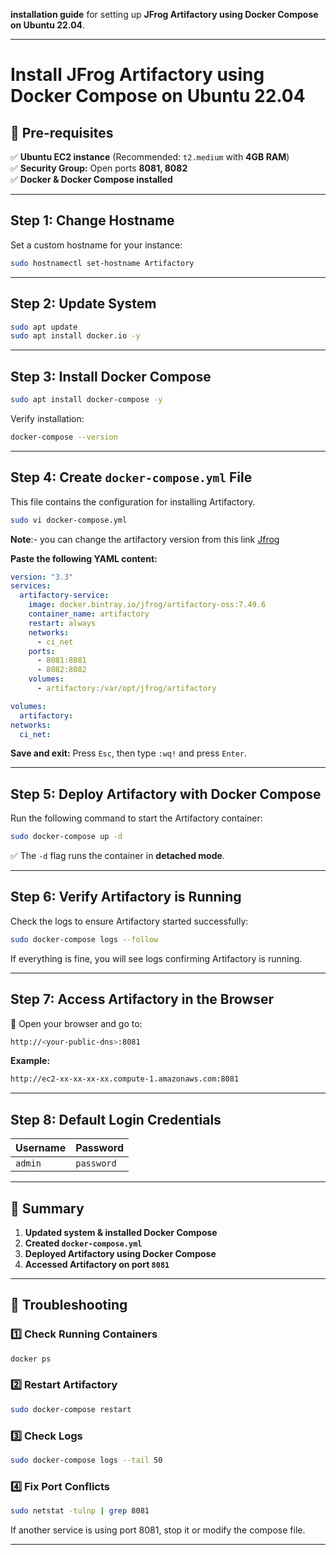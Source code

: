 **installation guide** for setting up **JFrog Artifactory using Docker Compose on Ubuntu 22.04**.

---

# **Install JFrog Artifactory using Docker Compose on Ubuntu 22.04**

## **📌 Pre-requisites**
✅ **Ubuntu EC2 instance** (Recommended: `t2.medium` with **4GB RAM**)  
✅ **Security Group:** Open ports **8081, 8082**  
✅ **Docker & Docker Compose installed**  

---

## **Step 1: Change Hostname**
Set a custom hostname for your instance:
```bash
sudo hostnamectl set-hostname Artifactory
```
---

## **Step 2: Update System**
```bash
sudo apt update
sudo apt install docker.io -y
```
---

## **Step 3: Install Docker Compose**
```bash
sudo apt install docker-compose -y
```
Verify installation:
```bash
docker-compose --version
```
---

## **Step 4: Create `docker-compose.yml` File**
This file contains the configuration for installing Artifactory.

```bash
sudo vi docker-compose.yml
```
**Note**:- you can change the artifactory version from this link <a href=https://jfrog.com/download-legacy/> Jfrog </a>

**Paste the following YAML content:**
```yaml
version: "3.3"
services:
  artifactory-service:
    image: docker.bintray.io/jfrog/artifactory-oss:7.49.6
    container_name: artifactory
    restart: always
    networks:
      - ci_net
    ports:
      - 8081:8081
      - 8082:8082
    volumes:
      - artifactory:/var/opt/jfrog/artifactory

volumes:
  artifactory:
networks:
  ci_net:
```
**Save and exit:** Press `Esc`, then type `:wq!` and press `Enter`.

---

## **Step 5: Deploy Artifactory with Docker Compose**
Run the following command to start the Artifactory container:
```bash
sudo docker-compose up -d
```
✅ The `-d` flag runs the container in **detached mode**.

---

## **Step 6: Verify Artifactory is Running**
Check the logs to ensure Artifactory started successfully:
```bash
sudo docker-compose logs --follow
```
If everything is fine, you will see logs confirming Artifactory is running.

---

## **Step 7: Access Artifactory in the Browser**
🔹 Open your browser and go to:  
```bash
http://<your-public-dns>:8081
```
**Example:**  
```bash
http://ec2-xx-xx-xx-xx.compute-1.amazonaws.com:8081
```

---

## **Step 8: Default Login Credentials**
| Username  | Password  |
|-----------|-----------|
| `admin`   | `password` |

---

## **🎯 Summary**
1. **Updated system & installed Docker Compose**  
2. **Created `docker-compose.yml`**  
3. **Deployed Artifactory using Docker Compose**  
4. **Accessed Artifactory on port `8081`**  

---

## **📌 Troubleshooting**
### **1️⃣ Check Running Containers**
```bash
docker ps
```
### **2️⃣ Restart Artifactory**
```bash
sudo docker-compose restart
```
### **3️⃣ Check Logs**
```bash
sudo docker-compose logs --tail 50
```
### **4️⃣ Fix Port Conflicts**
```bash
sudo netstat -tulnp | grep 8081
```
If another service is using port 8081, stop it or modify the compose file.

---
